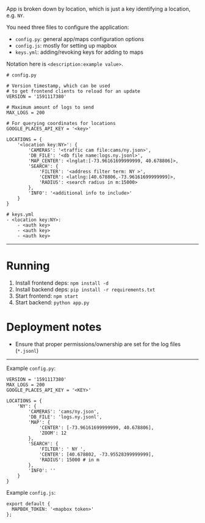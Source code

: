 App is broken down by location, which is just a key identifying a location, e.g. `NY`.

You need three files to configure the application:

- `config.py`: general app/maps configuration options
- `config.js`: mostly for setting up mapbox
- `keys.yml`: adding/revoking keys for adding to maps

Notation here is `<description:example value>`.

```
# config.py

# Version timestamp, which can be used
# to get frontend clients to reload for an update
VERSION = '1591117380'

# Maximum amount of logs to send
MAX_LOGS = 200

# For querying coordinates for locations
GOOGLE_PLACES_API_KEY = '<key>'

LOCATIONS = {
    '<location key:NY>': {
        'CAMERAS': '<traffic cam file:cams/ny.json>',
        'DB_FILE': '<db file name:logs.ny.jsonl>',
        'MAP_CENTER': <lnglat:[-73.96161699999999, 40.678806]>,
        'SEARCH': {
            'FILTER': '<address filter term: NY >',
            'CENTER': <latlng:[40.678806,-73.96161699999999]>,
            'RADIUS': <search radius in m:15000>
        },
        'INFO': '<additional info to include>'
    }
}
```

```
# keys.yml
- <location key:NY>:
    - <auth key>
    - <auth key>
    - <auth key>
```

---

# Running

1. Install frontend deps: `npm install -d`
2. Install backend deps: `pip install -r requirements.txt`
3. Start frontend: `npm start`
4. Start backend: `python app.py`

# Deployment notes

- Ensure that proper permissions/ownership are set for the log files (`*.jsonl`)

---

Example `config.py`:

```
VERSION = '1591117380'
MAX_LOGS = 200
GOOGLE_PLACES_API_KEY = '<KEY>'

LOCATIONS = {
    'NY': {
        'CAMERAS': 'cams/ny.json',
        'DB_FILE': 'logs.ny.jsonl',
        'MAP': {
            'CENTER': [-73.96161699999999, 40.678806],
            'ZOOM': 12
        },
        'SEARCH': {
            'FILTER': ' NY ',
            'CENTER': [40.678802, -73.95528399999999],
            'RADIUS': 15000 # in m
        },
        'INFO': ''
    }
}
```

Example `config.js`:

```
export default {
  MAPBOX_TOKEN: '<mapbox token>'
};
```